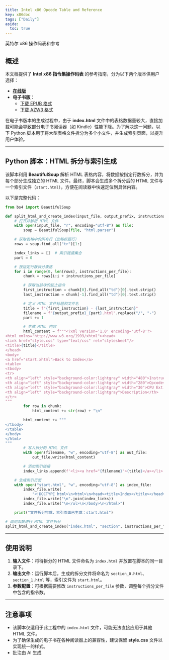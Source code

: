 ```yaml
---
title: Intel x86 Opcode Table and Reference
key: x86doc
tags: ["Daily"]
aside:
  toc: true
---
```


英特尔 x86 操作码表和参考 <!--more-->

## 概述

本文档提供了 **Intel x86 指令集操作码表** 的参考指南，分为以下两个版本供用户选择：

- **[在线版](https://blog.zuckertech.cn/x86doc/)**
- **电子书版**：
  - [下载 EPUB 格式](https://zuckertech-my.sharepoint.com/:u:/g/personal/jex_zuckertech_onmicrosoft_com/EZYhjqb8hMpGtxFiXUPDBqwBzL2w7nnp7l2jKFSjXI7CYw?e=p4ScSL)
  - [下载 AZW3 格式](https://zuckertech-my.sharepoint.com/:u:/g/personal/jex_zuckertech_onmicrosoft_com/EX9UniAGaLpDsZvYUaiRhPEBHKQi-x71ywubJ0cDQU5BUQ?e=yEPZLv)

在电子书版本的生成过程中，由于 **index.html** 文件中的表格数据量较大，直接加载可能会导致部分电子书阅读器（如 Kindle）性能下降。为了解决这一问题，以下 Python 脚本用于将大型表格文件拆分为多个小文件，并生成索引页面，以提升用户体验。

---

## Python 脚本：HTML 拆分与索引生成

该脚本利用 **BeautifulSoup** 解析 HTML 表格内容，将数据按指定行数拆分，并为每个部分生成独立的 HTML 文件。最终，脚本会生成多个拆分后的 HTML 文件与一个索引文件（`start.html`），方便在阅读器中快速定位到具体内容。

以下是完整代码：

```python
from bs4 import BeautifulSoup

def split_html_and_create_index(input_file, output_prefix, instructions_per_file=50):
    # 打开并解析 HTML 文件
    with open(input_file, "r", encoding="utf-8") as file:
        soup = BeautifulSoup(file, "html.parser")

    # 获取表格中的所有行（忽略标题行）
    rows = soup.find_all("tr")[1:]

    index_links = []  # 索引链接集合
    part = 0

    # 按指定行数拆分表格
    for i in range(0, len(rows), instructions_per_file):
        chunk = rows[i:i + instructions_per_file]

        # 获取当前块的起止指令
        first_instruction = chunk[0].find_all("td")[0].text.strip()
        last_instruction = chunk[-1].find_all("td")[0].text.strip()

        # 定义 HTML 文件标题和文件名
        title = f"{first_instruction} - {last_instruction}"
        filename = f"{output_prefix}_{part}.html".replace("/", "-")
        part += 1

        # 生成 HTML 内容
        html_content = f"""<?xml version='1.0' encoding='utf-8'?>
<html xmlns="http://www.w3.org/1999/xhtml"><head>
<link href="style.css" type="text/css" rel="stylesheet"/>
<title>{title}</title>
</head>
<body>
<a href="start.xhtml">Back to Index</a>
<table>
<tbody>
<tr>
<th align="left" style="background-color:lightgray" width="480">Instruction</th>
<th align="left" style="background-color:lightgray" width="280">Opcode</th>
<th align="left" style="background-color:lightgray" width="30">CPU Ext.</th>
<th align="left" style="background-color:lightgray">Description</th>
</tr>
"""
        for row in chunk:
            html_content += str(row) + "\n"

        html_content += """
</tbody>
</table>
</body>
</html>
"""
        # 写入拆分的 HTML 文件
        with open(filename, "w", encoding="utf-8") as out_file:
            out_file.write(html_content)

        # 添加索引链接
        index_links.append(f'<li><a href="{filename}">{title}</a></li>')

    # 生成索引页面
    with open("start.html", "w", encoding="utf-8") as index_file:
        index_file.write(
            "<!DOCTYPE html>\n<html>\n<head><title>Index</title></head>\n<body>\n<h1>Index</h1>\n<ul>\n")
        index_file.write("\n".join(index_links))
        index_file.write("\n</ul>\n</body>\n</html>")

    print("文件拆分完成，索引页面已生成：start.html")

# 调用函数进行 HTML 文件拆分
split_html_and_create_index("index.html", "section", instructions_per_file=50)
```

---

## 使用说明

1. **输入文件**：将待拆分的 HTML 文件命名为 `index.html` 并放置在脚本的同一目录下。
2. **输出文件**：运行脚本后，生成的拆分文件将命名为 `section_0.html`、`section_1.html` 等，索引文件为 `start.html`。
3. **参数配置**：可根据需要修改 `instructions_per_file` 参数，调整每个拆分文件中包含的指令数。

---

## 注意事项

- 该脚本仅适用于此工程中的 `index.html` 文件，可能无法直接应用于其他 HTML 文件。
- 为了确保生成的电子书在各种阅读器上的兼容性，建议保留 **style.css** 文件以实现统一的样式。
- 批注由 AI 生成

